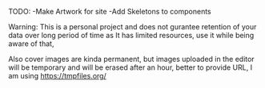 TODO:
-Make Artwork for site
-Add Skeletons to components

Warning: 
This is a personal project and does not gurantee retention of your data over long period of time as It has limited resources, use it while being aware of that,

Also cover images are kinda permanent, but images uploaded in the editor will be temporary and will be erased after an hour, better to provide URL, I am using https://tmpfiles.org/